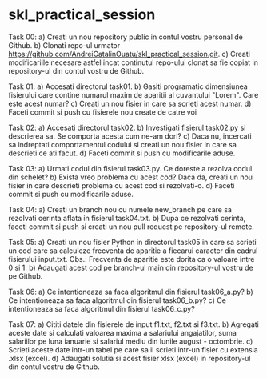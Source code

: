 # skl_practical_session
Task 00: 
	a) Creati un nou repository public in contul vostru personal de Github. 
	b) Clonati repo-ul urmator https://github.com/AndreiCatalinOuatu/skl_practical_session.git. 
	c) Creati modificariile necesare astfel incat continutul repo-ului clonat sa fie copiat in repository-ul 
	din contul vostru de Github. 

Task 01: 
	a) Accesati directorul task01. 
	b) Gasiti programatic dimensiunea fisierului care contine numarul maxim de aparitii al cuvantului "Lorem". Care 
	este acest numar? 
	c) Creati un nou fisier in care sa scrieti acest numar. 
	d) Faceti commit si push cu fisierele nou create de catre voi 

Task 02:
	a) Accesati directorul task02. 
	b) Investigati fisierul task02.py si descrierea sa. Se comporta acesta cum ne-am dori?
	c) Daca nu, incercati sa indreptati comportamentul codului si creati un nou fisier in care sa descrieti ce 
	ati facut.
	d) Faceti commit si push cu modificarile aduse. 

Task 03: 
	a) Urmati codul din fisierul task03.py. Ce doreste a rezolva codul din schelet? 
	b) Exista vreo problema cu acest cod? Daca da, creati un nou fisier in care descrieti problema
	cu acest cod si rezolvati-o. 
	d) Faceti commit si push cu modificarile aduse. 

Task 04: 
	a) Creati un branch nou cu numele new_branch pe care sa rezolvati cerinta aflata in fisierul task04.txt. 
	b) Dupa ce rezolvati cerinta, faceti commit si push si creati un nou pull request pe repository-ul 
	remote. 

Task 05: 
	a) Creati un nou fisier Python in directorul task05 in care sa scrieti un cod care sa calculeze frecventa de 
	aparitie a fiecarui caracter din cadrul fisierului input.txt. 
		Obs.: Frecventa de aparitie este dorita ca o valoare intre 0 si 1. 
	b) Adaugati acest cod pe branch-ul main din repository-ul vostru de pe Github. 

Task 06: 
	a) Ce intentioneaza sa faca algoritmul din fisierul task06_a.py? 
	b) Ce intentioneaza sa faca algoritmul din fisierul task06_b.py? 
	c) Ce intentioneaza sa faca algoritmul din fisierul task06_c.py? 

Task 07: 
	a) Cititi datele din fisierele de input f1.txt, f2.txt si f3.txt. 
	b) Agregati aceste date si calculati valoarea maxima a salariului angajatilor, suma salariilor pe luna ianuarie si 
	salariul mediu din lunile august - octombrie. 
	c) Scrieti aceste date intr-un tabel pe care sa il scrieti intr-un fisier cu extensia .xlsx (excel). 
	d) Adaugati solutia si acest fisier xlsx (excel) in repository-ul din contul vostru de Github. 
